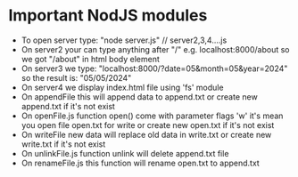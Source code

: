 # Important NodJS modules
- To open server type: "node server.js" // server2,3,4....js
- On server2 your can type anything after "/" e.g. localhost:8000/about so we got "/about" in html body element
- On server3 we type: "localhost:8000/?date=05&month=05&year=2024" so the result is: "05/05/2024"
- On server4 we display index.html file using 'fs' module
- On appendFile this will append data to append.txt or create new append.txt if it's not exist
- On openFile.js function open() come with parameter flags 'w' it's mean you open file open.txt for write or create new open.txt if it's not exist
- On writeFile new data will replace old data in write.txt or create new write.txt if it's not exist
- On unlinkFile.js function unlink will delete append.txt file
- On renameFile.js this function will rename open.txt to append.txt